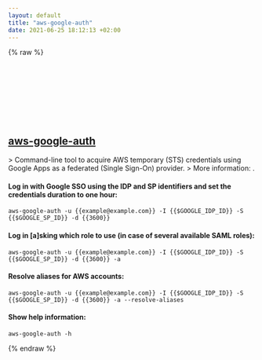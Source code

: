 ```yaml
---
layout: default
title: "aws-google-auth"
date: 2021-06-25 18:12:13 +02:00
---
```

{% raw %}
<h2 id="aws-google-auth">
  <a href="/en/common/aws-google-auth.html">aws-google-auth</a> <a href="#aws-google-auth"><svg class="icon">
    <use href="/assets/images/unicode_sprite.svg#link" />
  </svg></a>
</h2>
> Command-line tool to acquire AWS temporary (STS) credentials using Google Apps as a federated (Single Sign-On) provider.
> More information: <https://github.com/cevoaustralia/aws-google-auth>.

#### Log in with Google SSO using the IDP and SP identifiers and set the credentials duration to one hour:
```shell
aws-google-auth -u {{example@example.com}} -I {{$GOOGLE_IDP_ID}} -S {{$GOOGLE_SP_ID}} -d {{3600}}
```
#### Log in [a]sking which role to use (in case of several available SAML roles):
```shell
aws-google-auth -u {{example@example.com}} -I {{$GOOGLE_IDP_ID}} -S {{$GOOGLE_SP_ID}} -d {{3600}} -a
```
#### Resolve aliases for AWS accounts:
```shell
aws-google-auth -u {{example@example.com}} -I {{$GOOGLE_IDP_ID}} -S {{$GOOGLE_SP_ID}} -d {{3600}} -a --resolve-aliases
```
#### Show help information:
```shell
aws-google-auth -h
```
{% endraw %}